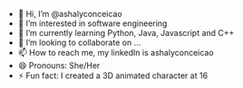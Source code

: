 - 👋 Hi, I’m @ashalyconceicao
- 👀 I’m interested in software engineering
- 🌱 I’m currently learning Python, Java, Javascript and C++
- 💞️ I’m looking to collaborate on ...
- 📫 How to reach me, my linkedIn is ashalyconceicao
- 😄 Pronouns: She/Her
- ⚡ Fun fact: I created a 3D animated character at 16

<!---
ashalyconceicao/ashalyconceicao is a ✨ special ✨ repository because its `README.md` (this file) appears on your GitHub profile.
You can click the Preview link to take a look at your changes.
--->
